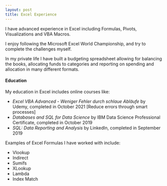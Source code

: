 ```yaml
---
layout: post
title: Excel Experience
---
```


I have advanced experience in Excel including Formulas, Pivots, Visualizations and VBA Macros.

I enjoy following the Microsoft Excel World Championship, and try to complete the challenges myself. 

In my private life I have built a budgeting spreadsheet allowing for balancing the books, allocating funds to categories and reporting on spending and allocation in many different formats. 

#### Education

My education in Excel includes online courses like:
- *Excel VBA Advanced - Weniger Fehler durch schlaue Abläufe* by Udemy, completed in October 2021 [Reduce errors through smart processes]
- *Databases and SQL for Data Science* by IBM Data Science Professional Certificate, completed in October 2019
- *SQL: Data Reporting and Analysis* by LinkedIn, completed in September 2019

Examples of Excel Formulas I have worked with include:
- Vlookup
- Indirect
- Sumifs
- XLookup
- Lambda
- Index Match
